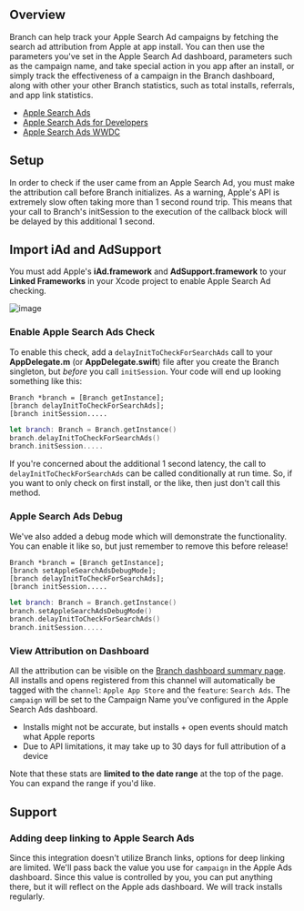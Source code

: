 ## Overview

Branch can help track your Apple Search Ad campaigns by fetching the search ad attribution from Apple at app install.  You can then use the parameters you've set in the Apple Search Ad dashboard, parameters such as the campaign name, and take special action in you app after an install, or simply track the effectiveness of a campaign in the Branch dashboard, along with other your other Branch statistics, such as total installs, referrals, and app link statistics.

+ [Apple Search Ads](https://searchads.apple.com/)
+ [Apple Search Ads for Developers](https://developer.apple.com/app-store/search-ads/)
+ [Apple Search Ads WWDC](https://developer.apple.com/videos/play/wwdc2016/302/)

## Setup

In order to check if the user came from an Apple Search Ad, you must make the attribution call before Branch initializes. As a warning, Apple's API is extremely slow often taking more than 1 second round trip. This means that your call to Branch's initSession to the execution of the callback block will be delayed by this additional 1 second.

## Import iAd and AdSupport

You must add Apple's **iAd.framework** and **AdSupport.framework** to your **Linked Frameworks** in your Xcode project to enable Apple Search Ad checking.

![image](/img/pages/apps/ios-frameworks.png)

### Enable Apple Search Ads Check

To enable this check, add a `delayInitToCheckForSearchAds` call to your **AppDelegate.m** (or **AppDelegate.swift**) file after you create the Branch singleton, but *before* you call `initSession`. Your code will end up looking something like this:

```obj-c
Branch *branch = [Branch getInstance];
[branch delayInitToCheckForSearchAds];
[branch initSession.....
```

```swift
let branch: Branch = Branch.getInstance()
branch.delayInitToCheckForSearchAds()
branch.initSession.....
```

If you're concerned about the additional 1 second latency, the call to `delayInitToCheckForSearchAds` can be called conditionally at run time. So, if you want to only check on first install, or the like, then just don't call this method.

### Apple Search Ads Debug

We've also added a debug mode which will demonstrate the functionality. You can enable it like so, but just remember to remove this before release!

```obj-c
Branch *branch = [Branch getInstance];
[branch setAppleSearchAdsDebugMode];
[branch delayInitToCheckForSearchAds];
[branch initSession.....
```

```swift
let branch: Branch = Branch.getInstance()
branch.setAppleSearchAdsDebugMode()
branch.delayInitToCheckForSearchAds()
branch.initSession.....
```

### View Attribution on Dashboard

All the attribution can be visible on the [Branch dashboard summary page](https://dashboard.branch.io/). All installs and opens registered from this channel will automatically be tagged with the `channel`: `Apple App Store` and the `feature`: `Search Ads`. The `campaign` will be set to the Campaign Name you've configured in the Apple Search Ads dashboard.

- Installs might not be accurate, but installs + open events should match what Apple reports
- Due to API limitations, it may take up to 30 days for full attribution of a device

Note that these stats are **limited to the date range** at the top of the page. You can expand the range if you'd like.

## Support

### Adding deep linking to Apple Search Ads

Since this integration doesn't utilize Branch links, options for deep linking are limited. We'll pass back the value you use for `campaign` in the Apple Ads dashboard. Since this value is controlled by you, you can put anything there, but it will reflect on the Apple ads dashboard. We will track installs regularly.

